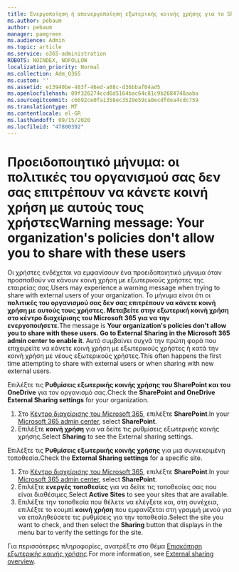 ```yaml
---
title: Ενεργοποίηση ή απενεργοποίηση εξωτερικής κοινής χρήσης για το SharePoint
ms.author: pebaum
author: pebaum
manager: pamgreen
ms.audience: Admin
ms.topic: article
ms.service: o365-administration
ROBOTS: NOINDEX, NOFOLLOW
localization_priority: Normal
ms.collection: Adm_O365
ms.custom: ''
ms.assetid: e13940be-483f-46ed-a88c-d36bbaf04ad5
ms.openlocfilehash: 09f326274ccd6d5164bac64c81c9b2684748aaba
ms.sourcegitcommit: c6692ce0fa1358ec3529e59ca0ecdfdea4cdc759
ms.translationtype: MT
ms.contentlocale: el-GR
ms.lasthandoff: 09/15/2020
ms.locfileid: "47800392"
---
```

# <a name="warning-message-your-organizations-policies-dont-allow-you-to-share-with-these-users"></a><span data-ttu-id="33f26-102">Προειδοποιητικό μήνυμα: οι πολιτικές του οργανισμού σας δεν σας επιτρέπουν να κάνετε κοινή χρήση με αυτούς τους χρήστες</span><span class="sxs-lookup"><span data-stu-id="33f26-102">Warning message: Your organization's policies don't allow you to share with these users</span></span>

<span data-ttu-id="33f26-103">Οι χρήστες ενδέχεται να εμφανίσουν ένα προειδοποιητικό μήνυμα όταν προσπαθούν να κάνουν κοινή χρήση με εξωτερικούς χρήστες της εταιρείας σας.</span><span class="sxs-lookup"><span data-stu-id="33f26-103">Users may experience a warning message when trying to share with external users of your organization.</span></span> <span data-ttu-id="33f26-104">Το μήνυμα είναι ότι οι **πολιτικές του οργανισμού σας δεν σας επιτρέπουν να κάνετε κοινή χρήση με αυτούς τους χρήστες. Μεταβείτε στην εξωτερική κοινή χρήση στο κέντρο διαχείρισης του Microsoft 365 για να την ενεργοποιήσετε**.</span><span class="sxs-lookup"><span data-stu-id="33f26-104">The message is **Your organization's policies don't allow you to share with these users. Go to External Sharing in the Microsoft 365 admin center to enable it**.</span></span> <span data-ttu-id="33f26-105">Αυτό συμβαίνει συχνά την πρώτη φορά που επιχειρείτε να κάνετε κοινή χρήση με εξωτερικούς χρήστες ή κατά την κοινή χρήση με νέους εξωτερικούς χρήστες.</span><span class="sxs-lookup"><span data-stu-id="33f26-105">This often happens the first time attempting to share with external users or when sharing with new external users.</span></span>

<span data-ttu-id="33f26-106">Επιλέξτε τις **Ρυθμίσεις εξωτερικής κοινής χρήσης του SharePoint και του OneDrive** για τον οργανισμό σας.</span><span class="sxs-lookup"><span data-stu-id="33f26-106">Check the **SharePoint and OneDrive External Sharing settings** for your organization.</span></span>

1. <span data-ttu-id="33f26-107">Στο [Κέντρο διαχείρισης του Microsoft 365](https://admin.microsoft.com/AdminPortal/Home#/homepage">https://admin.microsoft.com/), επιλέξτε **SharePoint**.</span><span class="sxs-lookup"><span data-stu-id="33f26-107">In your [Microsoft 365 admin center](https://admin.microsoft.com/AdminPortal/Home#/homepage">https://admin.microsoft.com/), select **SharePoint**.</span></span>
3. <span data-ttu-id="33f26-108">Επιλέξτε **κοινή χρήση** για να δείτε τις ρυθμίσεις εξωτερικής κοινής χρήσης.</span><span class="sxs-lookup"><span data-stu-id="33f26-108">Select **Sharing** to see the External sharing settings.</span></span>

<span data-ttu-id="33f26-109">Επιλέξτε τις **Ρυθμίσεις εξωτερικής κοινής χρήσης** για μια συγκεκριμένη τοποθεσία.</span><span class="sxs-lookup"><span data-stu-id="33f26-109">Check the **External Sharing settings** for a specific site.</span></span>

1. <span data-ttu-id="33f26-110">Στο [Κέντρο διαχείρισης του Microsoft 365](https://admin.microsoft.com/AdminPortal/Home#/homepage">https://admin.microsoft.com/), επιλέξτε **SharePoint**.</span><span class="sxs-lookup"><span data-stu-id="33f26-110">In your [Microsoft 365 admin center](https://admin.microsoft.com/AdminPortal/Home#/homepage">https://admin.microsoft.com/), select **SharePoint**.</span></span>
2. <span data-ttu-id="33f26-111">Επιλέξτε **ενεργές τοποθεσίες** για να δείτε τις τοποθεσίες σας που είναι διαθέσιμες.</span><span class="sxs-lookup"><span data-stu-id="33f26-111">Select **Active Sites** to see your sites that are available.</span></span>
3. <span data-ttu-id="33f26-112">Επιλέξτε την τοποθεσία που θέλετε να ελέγξετε και, στη συνέχεια, επιλέξτε το κουμπί **κοινή χρήση** που εμφανίζεται στη γραμμή μενού για να επαληθεύσετε τις ρυθμίσεις για την τοποθεσία.</span><span class="sxs-lookup"><span data-stu-id="33f26-112">Select the site you want to check, and then select the **Sharing** button that displays in the menu bar to verify the settings for the site.</span></span>

<span data-ttu-id="33f26-113">Για περισσότερες πληροφορίες, ανατρέξτε στο θέμα [Επισκόπηση εξωτερικής κοινής χρήσης](https://docs.microsoft.com/sharepoint/external-sharing-overview).</span><span class="sxs-lookup"><span data-stu-id="33f26-113">For more information, see [External sharing overview](https://docs.microsoft.com/sharepoint/external-sharing-overview).</span></span>